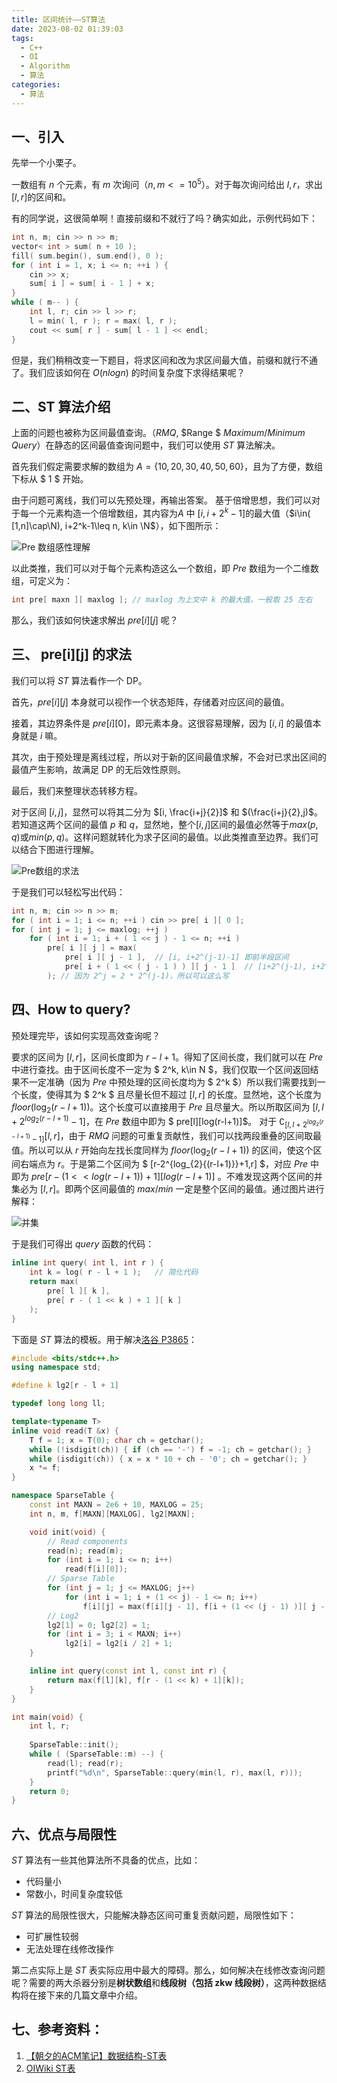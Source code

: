 ```yaml
---
title: 区间统计——ST算法
date: 2023-08-02 01:39:03
tags:
  - C++
  - OI
  - Algorithm
  - 算法
categories:
  - 算法
---
```


## 一、引入

先举一个小栗子。

一数组有 $n$ 个元素，有 $m$ 次询问（$n, m <= 10^5$）。对于每次询问给出 $l, r$，求出 $[l, r]$的区间和。

有的同学说，这很简单啊！直接前缀和不就行了吗？确实如此，示例代码如下：

```c++
int n, m; cin >> n >> m;
vector< int > sum( n + 10 );
fill( sum.begin(), sum.end(), 0 );
for ( int i = 1, x; i <= n; ++i ) {
	cin >> x;
	sum[ i ] = sum[ i - 1 ] + x;
}
while ( m-- ) {
	int l, r; cin >> l >> r;
	l = min( l, r ); r = max( l, r );
	cout << sum[ r ] - sum[ l - 1 ] << endl;
}
```

<!-- more -->

但是，我们稍稍改变一下题目，将求区间和改为求区间最大值，前缀和就行不通了。我们应该如何在 $O(nlogn)$ 的时间复杂度下求得结果呢？

## 二、ST 算法介绍

上面的问题也被称为区间最值查询。（$RMQ$, $Range $ $Maximum/Minimum$ $Query$）在静态的区间最值查询问题中，我们可以使用 $ST$ 算法解决。

首先我们假定需要求解的数组为 $A=\{ 10, 20, 30, 40, 50, 60 \}$，且为了方便，数组下标从 $ 1 $ 开始。

由于问题可离线，我们可以先预处理，再输出答案。
基于倍增思想，我们可以对于每一个元素构造一个倍增数组，其内容为$A$ 中 $[i, i+2^k-1]$的最大值（$i\in( [1,n]\cap\N), i+2^k-1\leq n, k\in \N$），如下图所示：

![Pre 数组感性理解](https://s2.loli.net/2022/07/10/1hD82MFRPrZesqL.png)

以此类推，我们可以对于每个元素构造这么一个数组，即 $Pre$ 数组为一个二维数组，可定义为：

```c++
int pre[ maxn ][ maxlog ]; // maxlog 为上文中 k 的最大值，一般取 25 左右
```

那么，我们该如何快速求解出 $pre[i][j]$ 呢？

## 三、 pre[i][j] 的求法

我们可以将 $ST$ 算法看作一个 DP。

首先，$pre[i][j]$ 本身就可以视作一个状态矩阵，存储着对应区间的最值。

接着，其边界条件是 $pre[i][0]$，即元素本身。这很容易理解，因为 $[i,i]$ 的最值本身就是 $i$ 嘛。

其次，由于预处理是离线过程，所以对于新的区间最值求解，不会对已求出区间的最值产生影响，故满足 DP 的无后效性原则。

最后，我们来整理状态转移方程。

对于区间 $[i, j]$，显然可以将其二分为 $[i, \frac{i+j}{2}]$ 和 $(\frac{i+j}{2},j)$。若知道这两个区间的最值 $p$ 和 $q$，显然地，整个$[i,j]$区间的最值必然等于$max(p,q)$或$min(p,q)$。这样问题就转化为求子区间的最值。以此类推直至边界。我们可以结合下图进行理解。

![Pre数组的求法](https://s2.loli.net/2022/07/10/qpKdJwgXONSs9T4.png)

于是我们可以轻松写出代码：

```c++
int n, m; cin >> n >> m;
for ( int i = 1; i <= n; ++i ) cin >> pre[ i ][ 0 ];
for ( int j = 1; j <= maxlog; ++j )
	for ( int i = 1; i + ( 1 << j ) - 1 <= n; ++i )
		pre[ i ][ j ] = max(
			pre[ i ][ j - 1 ],	// [i, i+2^(j-1)-1] 即前半段区间 
			pre[ i + ( 1 << ( j - 1 ) ) ][ j - 1 ]	// [i+2^(j-1), i+2^j-1] 即后半段区间 
		); // 因为 2^j = 2 * 2^(j-1)，所以可以这么写
```

## 四、How to query?

预处理完毕，该如何实现高效查询呢？

要求的区间为 $[l, r]$，区间长度即为 $r-l+1$。得知了区间长度，我们就可以在 $Pre$ 中进行查找。由于区间长度不一定为 $ 2^k, k\in N $，我们仅取一个区间返回结果不一定准确（因为 $Pre$ 中预处理的区间长度均为 $ 2^k $）所以我们需要找到一个长度，使得其为 $ 2^k $ 且尽量长但不超过 $[l,r]$ 的长度。显然地，这个长度为 $floor(\log_{2}{(r-l+1)})$。这个长度可以直接用于 $Pre$ 且尽量大。所以所取区间为 $[l, l+2^{log_{2}{(r-l+1)}}-1]$，在 $Pre$ 数组中即为 $ pre[l][log(r-l+1)]$。 对于 $\complement_{[l, l+2^{log_{2}{(r-l+1)}}-1]}{[l,r]}$，由于 $RMQ$ 问题的可重复贡献性，我们可以找两段重叠的区间取最值。所以可以从 $r$ 开始向左找长度同样为 $floor(\log_{2}{(r-l+1)})$ 的区间，使这个区间右端点为 $r$。于是第二个区间为 $ [r-2^{log_{2}{(r-l+1)}}+1,r] $，对应 $Pre$ 中即为 $pre[r-(1<<log(r-l+1))+1][log(r-l+1)]$ 。不难发现这两个区间的并集必为 $[l,r]$。即两个区间最值的 $max/min$ 一定是整个区间的最值。通过图片进行解释：

![并集](https://s2.loli.net/2022/07/10/12GmBEHMLNou7ve.png)

于是我们可得出 $query$ 函数的代码：

```c++
inline int query( int l, int r ) {
	int k = log( r - l + 1 );	// 简化代码
	return max(
		pre[ l ][ k ],
		pre[ r - ( 1 << k ) + 1 ][ k ]
	);
}
```

下面是 $ST$ 算法的模板。用于解决[洛谷 P3865](https://www.luogu.com.cn/problem/P3865)：

```c++
#include <bits/stdc++.h>
using namespace std;

#define k lg2[r - l + 1]

typedef long long ll;

template<typename T>
inline void read(T &x) {
    T f = 1; x = T(0); char ch = getchar();
    while (!isdigit(ch)) { if (ch == '-') f = -1; ch = getchar(); }
    while (isdigit(ch)) { x = x * 10 + ch - '0'; ch = getchar(); }
    x *= f;
}

namespace SparseTable {
    const int MAXN = 2e6 + 10, MAXLOG = 25;
    int n, m, f[MAXN][MAXLOG], lg2[MAXN];

    void init(void) {
        // Read components
        read(n); read(m);
        for (int i = 1; i <= n; i++)
            read(f[i][0]);
        // Sparse Table
        for (int j = 1; j <= MAXLOG; j++)
            for (int i = 1; i + (1 << j) - 1 <= n; i++)
                f[i][j] = max(f[i][j - 1], f[i + (1 << (j - 1) )][ j - 1 ]);
        // Log2
        lg2[1] = 0; lg2[2] = 1;
        for (int i = 3; i < MAXN; i++)
            lg2[i] = lg2[i / 2] + 1;
    }

    inline int query(const int l, const int r) {
        return max(f[l][k], f[r - (1 << k) + 1][k]);
    }
}

int main(void) {
    int l, r;
    
    SparseTable::init();
    while ( (SparseTable::m) --) {
        read(l); read(r);
        printf("%d\n", SparseTable::query(min(l, r), max(l, r)));
    }
    return 0;
}
```

## 六、优点与局限性

$ST$ 算法有一些其他算法所不具备的优点，比如：

* 代码量小
* 常数小，时间复杂度较低

$ST$ 算法的局限性很大，只能解决静态区间可重复贡献问题，局限性如下：

* 可扩展性较弱
* 无法处理在线修改操作

第二点实际上是 $ST$ 表实际应用中最大的障碍。那么，如何解决在线修改查询问题呢？需要的两大杀器分别是**树状数组**和**线段树（包括 zkw 线段树）**，这两种数据结构将在接下来的几篇文章中介绍。

## 七、参考资料：

1. [【朝夕的ACM笔记】数据结构-ST表](https://zhuanlan.zhihu.com/p/123360481)
2. [ OIWiki ST表 ](https://oi-wiki.org/ds/sparse-table/)
